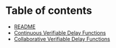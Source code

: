 # Table of contents

* [README](README.md)
* [Continuous Verifiable Delay Functions](continuous-verifiable-delay-functions.md)
* [Collaborative Verifiable Delay Functions](collaborative-verifiable-delay-functions.md)
